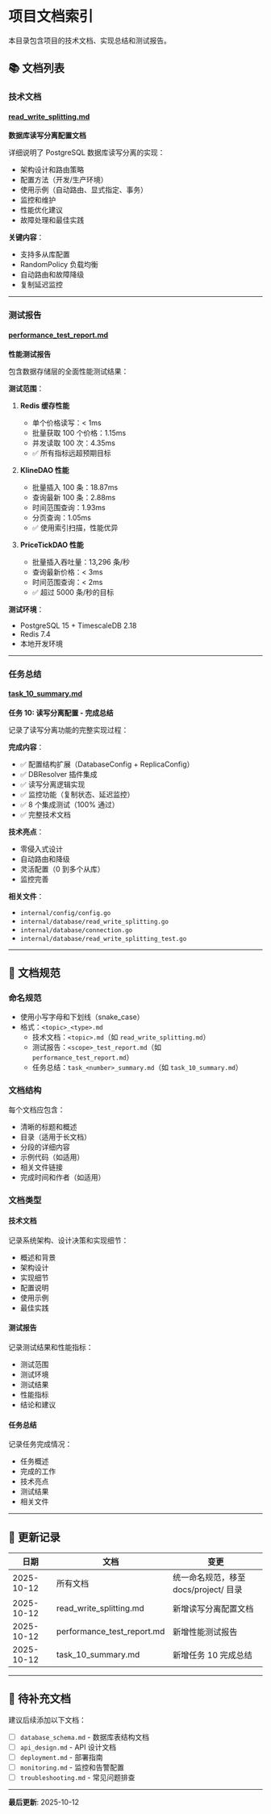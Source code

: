 # 项目文档索引

本目录包含项目的技术文档、实现总结和测试报告。

## 📚 文档列表

### 技术文档

#### [read_write_splitting.md](./read_write_splitting.md)
**数据库读写分离配置文档**

详细说明了 PostgreSQL 数据库读写分离的实现：
- 架构设计和路由策略
- 配置方法（开发/生产环境）
- 使用示例（自动路由、显式指定、事务）
- 监控和维护
- 性能优化建议
- 故障处理和最佳实践

**关键内容**：
- 支持多从库配置
- RandomPolicy 负载均衡
- 自动路由和故障降级
- 复制延迟监控

---

### 测试报告

#### [performance_test_report.md](./performance_test_report.md)
**性能测试报告**

包含数据存储层的全面性能测试结果：

**测试范围**：
1. **Redis 缓存性能**
   - 单个价格读写：< 1ms
   - 批量获取 100 个价格：1.15ms
   - 并发读取 100 次：4.35ms
   - ✅ 所有指标远超预期目标

2. **KlineDAO 性能**
   - 批量插入 100 条：18.87ms
   - 查询最新 100 条：2.88ms
   - 时间范围查询：1.93ms
   - 分页查询：1.05ms
   - ✅ 使用索引扫描，性能优异

3. **PriceTickDAO 性能**
   - 批量插入吞吐量：13,296 条/秒
   - 查询最新价格：< 3ms
   - 时间范围查询：< 2ms
   - ✅ 超过 5000 条/秒的目标

**测试环境**：
- PostgreSQL 15 + TimescaleDB 2.18
- Redis 7.4
- 本地开发环境

---

### 任务总结

#### [task_10_summary.md](./task_10_summary.md)
**任务 10: 读写分离配置 - 完成总结**

记录了读写分离功能的完整实现过程：

**完成内容**：
- ✅ 配置结构扩展（DatabaseConfig + ReplicaConfig）
- ✅ DBResolver 插件集成
- ✅ 读写分离逻辑实现
- ✅ 监控功能（复制状态、延迟监控）
- ✅ 8 个集成测试（100% 通过）
- ✅ 完整技术文档

**技术亮点**：
- 零侵入式设计
- 自动路由和降级
- 灵活配置（0 到多个从库）
- 监控完善

**相关文件**：
- `internal/config/config.go`
- `internal/database/read_write_splitting.go`
- `internal/database/connection.go`
- `internal/database/read_write_splitting_test.go`

---

## 📖 文档规范

### 命名规范
- 使用小写字母和下划线（snake_case）
- 格式：`<topic>_<type>.md`
  - 技术文档：`<topic>.md`（如 `read_write_splitting.md`）
  - 测试报告：`<scope>_test_report.md`（如 `performance_test_report.md`）
  - 任务总结：`task_<number>_summary.md`（如 `task_10_summary.md`）

### 文档结构
每个文档应包含：
- 清晰的标题和概述
- 目录（适用于长文档）
- 分段的详细内容
- 示例代码（如适用）
- 相关文件链接
- 完成时间和作者（如适用）

### 文档类型

#### 技术文档
记录系统架构、设计决策和实现细节：
- 概述和背景
- 架构设计
- 实现细节
- 配置说明
- 使用示例
- 最佳实践

#### 测试报告
记录测试结果和性能指标：
- 测试范围
- 测试环境
- 测试结果
- 性能指标
- 结论和建议

#### 任务总结
记录任务完成情况：
- 任务概述
- 完成的工作
- 技术亮点
- 测试结果
- 相关文件

---

## 🔄 更新记录

| 日期 | 文档 | 变更 |
|------|------|------|
| 2025-10-12 | 所有文档 | 统一命名规范，移至 docs/project/ 目录 |
| 2025-10-12 | read_write_splitting.md | 新增读写分离配置文档 |
| 2025-10-12 | performance_test_report.md | 新增性能测试报告 |
| 2025-10-12 | task_10_summary.md | 新增任务 10 完成总结 |

---

## 📝 待补充文档

建议后续添加以下文档：
- [ ] `database_schema.md` - 数据库表结构文档
- [ ] `api_design.md` - API 设计文档
- [ ] `deployment.md` - 部署指南
- [ ] `monitoring.md` - 监控和告警配置
- [ ] `troubleshooting.md` - 常见问题排查

---

**最后更新**: 2025-10-12

